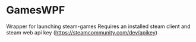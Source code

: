 # GamesWPF
Wrapper for launching steam-games
Requires an installed steam client and steam web api key (https://steamcommunity.com/dev/apikey)

